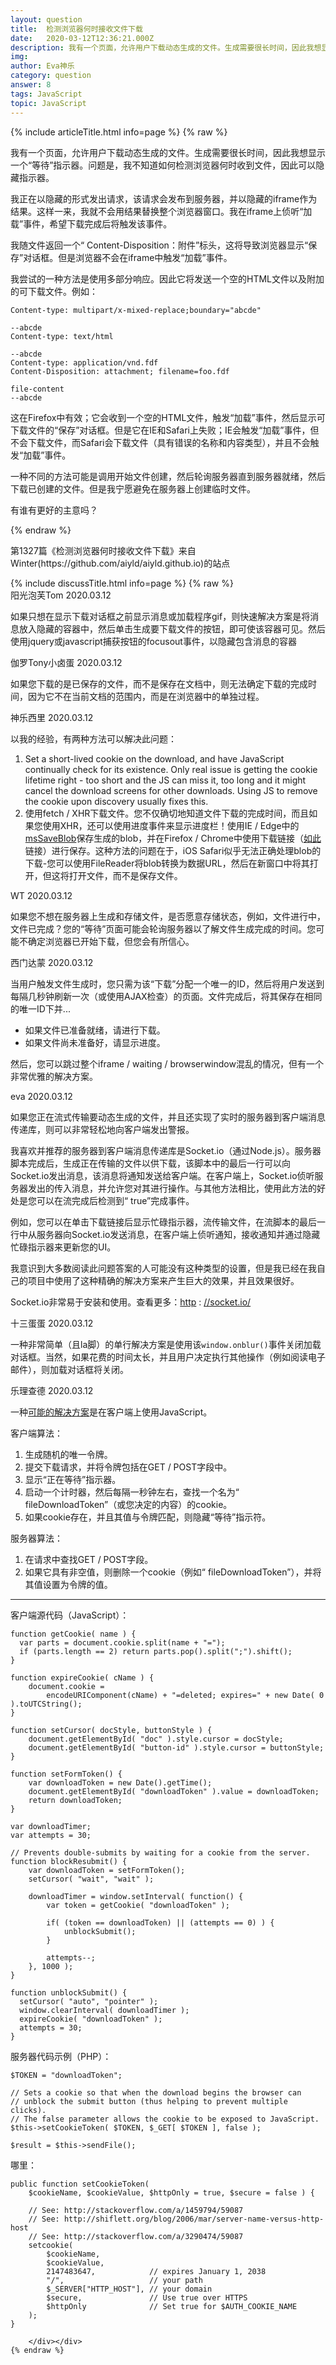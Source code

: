 ```yaml
---
layout: question
title:  检测浏览器何时接收文件下载
date:   2020-03-12T12:36:21.000Z
description: 我有一个页面，允许用户下载动态生成的文件。生成需要很长时间，因此我想显示一个“等待”指示器。问题是，我不知道如何检测浏览器何时收到文件，因此可以隐藏指示器...
img: 
author: Eva神乐
category: question
answer: 8
tags: JavaScript
topic: JavaScript
---
```

<div class="article-root">
  <div class="article">
    {% include articleTitle.html info=page %}
    {% raw %}
    <div class="article-content"><p><font style="vertical-align: inherit;"><font style="vertical-align: inherit;">我有一个页面，允许用户下载动态生成的文件。</font><font style="vertical-align: inherit;">生成需要很长时间，因此我想显示一个“等待”指示器。</font><font style="vertical-align: inherit;">问题是，我不知道如何检测浏览器何时收到文件，因此可以隐藏指示器。</font></font></p>

<p><font style="vertical-align: inherit;"><font style="vertical-align: inherit;">我正在以隐藏的形式发出请求，该请求会发布到服务器，并以隐藏的iframe作为结果。</font><font style="vertical-align: inherit;">这样一来，我就不会用结果替换整个浏览器窗口。</font><font style="vertical-align: inherit;">我在iframe上侦听“加载”事件，希望下载完成后将触发该事件。</font></font></p>

<p><font style="vertical-align: inherit;"><font style="vertical-align: inherit;">我随文件返回一个“ Content-Disposition：附件”标头，这将导致浏览器显示“保存”对话框。</font><font style="vertical-align: inherit;">但是浏览器不会在iframe中触发“加载”事件。</font></font></p>

<p><font style="vertical-align: inherit;"><font style="vertical-align: inherit;">我尝试的一种方法是使用多部分响应。</font><font style="vertical-align: inherit;">因此它将发送一个空的HTML文件以及附加的可下载文件。</font><font style="vertical-align: inherit;">例如：</font></font></p>

<pre><code>Content-type: multipart/x-mixed-replace;boundary="abcde"<font></font>
<font></font>
--abcde<font></font>
Content-type: text/html<font></font>
<font></font>
--abcde<font></font>
Content-type: application/vnd.fdf<font></font>
Content-Disposition: attachment; filename=foo.fdf<font></font>
<font></font>
file-content<font></font>
--abcde<font></font>
</code></pre>

<p><font style="vertical-align: inherit;"><font style="vertical-align: inherit;">这在Firefox中有效；</font><font style="vertical-align: inherit;">它会收到一个空的HTML文件，触发“加载”事件，然后显示可下载文件的“保存”对话框。</font><font style="vertical-align: inherit;">但是它在IE和Safari上失败；</font><font style="vertical-align: inherit;">IE会触发“加载”事件，但不会下载文件，而Safari会下载文件（具有错误的名称和内容类型），并且不会触发“加载”事件。</font></font></p>

<p><font style="vertical-align: inherit;"><font style="vertical-align: inherit;">一种不同的方法可能是调用开始文件创建，然后轮询服务器直到服务器就绪，然后下载已创建的文件。</font><font style="vertical-align: inherit;">但是我宁愿避免在服务器上创建临时文件。</font></font></p>

<p><font style="vertical-align: inherit;"><font style="vertical-align: inherit;">有谁有更好的主意吗？</font></font></p></div>
    {% endraw %}
  </div>
  <p class="winter_mark">第1327篇《检测浏览器何时接收文件下载》来自Winter(https://github.com/aiyld/aiyld.github.io)的站点</p>
  <div class="discuss-wrapper">
    {% include discussTitle.html info=page %}
    {% raw %}
    <div class="discuss-item">
        <div class="discuss-parent">
          <div class="discuss-meta">
            <span class="discuss-user">阳光泡芙Tom</span>
            <span class="discuss-time">2020.03.12</span>
          </div>
          <div class="discuss-comment"><p><font style="vertical-align: inherit;"><font style="vertical-align: inherit;">如果只想在显示下载对话框之前显示消息或加载程序gif，则快速解决方案是将消息放入隐藏的容器中，然后单击生成要下载文件的按钮，即可使该容器可见。</font><font style="vertical-align: inherit;">然后使用jquery或javascript捕获按钮的focusout事件，以隐藏包含消息的容器</font></font></p></div>
        </div></div><div class="discuss-item">
        <div class="discuss-parent">
          <div class="discuss-meta">
            <span class="discuss-user">伽罗Tony小卤蛋</span>
            <span class="discuss-time">2020.03.12</span>
          </div>
          <div class="discuss-comment"><p><font style="vertical-align: inherit;"><font style="vertical-align: inherit;">如果您下载的是已保存的文件，而不是保存在文档中，则无法确定下载的完成时间，因为它不在当前文档的范围内，而是在浏览器中的单独过程。</font></font></p></div>
        </div></div><div class="discuss-item">
        <div class="discuss-parent">
          <div class="discuss-meta">
            <span class="discuss-user">神乐西里</span>
            <span class="discuss-time">2020.03.12</span>
          </div>
          <div class="discuss-comment"><p><font style="vertical-align: inherit;"><font style="vertical-align: inherit;">以我的经验，有两种方法可以解决此问题：</font></font></p>

<ol>
<li>Set a short-lived cookie on the download, and have JavaScript continually check for its existence. Only real issue is getting the cookie lifetime right - too short and the JS can miss it, too long and it might cancel the download screens for other downloads. Using JS to remove the cookie upon discovery usually fixes this.</li>
<li><font style="vertical-align: inherit;"><font style="vertical-align: inherit;">使用fetch / XHR下载文件。</font><font style="vertical-align: inherit;">您不仅确切地知道文件下载的完成时间，而且如果您使用XHR，还可以使用进度事件来显示进度栏！</font><font style="vertical-align: inherit;">使用</font><font style="vertical-align: inherit;">IE / Edge中的</font></font><a href="https://developer.mozilla.org/en-US/docs/Web/API/Navigator/msSaveBlob" rel="nofollow noreferrer"><font style="vertical-align: inherit;"><font style="vertical-align: inherit;">msSaveBlob</font></font></a><font style="vertical-align: inherit;"><font style="vertical-align: inherit;">保存生成的blob，</font><font style="vertical-align: inherit;">并</font><font style="vertical-align: inherit;">在Firefox / Chrome中</font><font style="vertical-align: inherit;">使用下载链接（</font></font><a href="https://stackoverflow.com/a/23451803/7077589"><font style="vertical-align: inherit;"><font style="vertical-align: inherit;">如此</font></font></a><font style="vertical-align: inherit;"><font style="vertical-align: inherit;">链接</font><font style="vertical-align: inherit;">）进行保存。</font><font style="vertical-align: inherit;">这种方法的问题在于，iOS Safari似乎无法正确处理blob的下载-您可以使用FileReader将blob转换为数据URL，然后在新窗口中将其打开，但这将打开文件，而不是保存文件。</font></font></li>
</ol></div>
        </div></div><div class="discuss-item">
        <div class="discuss-parent">
          <div class="discuss-meta">
            <span class="discuss-user">WT</span>
            <span class="discuss-time">2020.03.12</span>
          </div>
          <div class="discuss-comment"><p><font style="vertical-align: inherit;"><font style="vertical-align: inherit;">如果您不想在服务器上生成和存储文件，是否愿意存储状态，例如，文件进行中，文件已完成？</font><font style="vertical-align: inherit;">您的“等待”页面可能会轮询服务器以了解文件生成完成的时间。</font><font style="vertical-align: inherit;">您可能不确定浏览器已开始下载，但您会有所信心。</font></font></p></div>
        </div></div><div class="discuss-item">
        <div class="discuss-parent">
          <div class="discuss-meta">
            <span class="discuss-user">西门达蒙</span>
            <span class="discuss-time">2020.03.12</span>
          </div>
          <div class="discuss-comment"><p><font style="vertical-align: inherit;"><font style="vertical-align: inherit;">当用户触发文件生成时，您只需为该“下载”分配一个唯一的ID，然后将用户发送到每隔几秒钟刷新一次（或使用AJAX检查）的页面。</font><font style="vertical-align: inherit;">文件完成后，将其保存在相同的唯一ID下并...</font></font></p>

<ul>
<li><font style="vertical-align: inherit;"><font style="vertical-align: inherit;">如果文件已准备就绪，请进行下载。</font></font></li>
<li><font style="vertical-align: inherit;"><font style="vertical-align: inherit;">如果文件尚未准备好，请显示进度。</font></font></li>
</ul>

<p><font style="vertical-align: inherit;"><font style="vertical-align: inherit;">然后，您可以跳过整个iframe / waiting / browserwindow混乱的情况，但有一个非常优雅的解决方案。</font></font></p></div>
        </div></div><div class="discuss-item">
        <div class="discuss-parent">
          <div class="discuss-meta">
            <span class="discuss-user">eva</span>
            <span class="discuss-time">2020.03.12</span>
          </div>
          <div class="discuss-comment"><p><font style="vertical-align: inherit;"><font style="vertical-align: inherit;">如果您正在流式传输要动态生成的文件，并且还实现了实时的服务器到客户端消息传递库，则可以非常轻松地向客户端发出警报。  </font></font></p>

<p><font style="vertical-align: inherit;"><font style="vertical-align: inherit;">我喜欢并推荐的服务器到客户端消息传递库是Socket.io（通过Node.js）。</font><font style="vertical-align: inherit;">服务器脚本完成后，生成正在传输的文件以供下载，该脚本中的最后一行可以向Socket.io发出消息，该消息将通知发送给客户端。</font><font style="vertical-align: inherit;">在客户端上，Socket.io侦听服务器发出的传入消息，并允许您对其进行操作。</font><font style="vertical-align: inherit;">与其他方法相比，使用此方法的好处是您可以在流完成后检测到“ true”完成事件。</font></font></p>

<p><font style="vertical-align: inherit;"><font style="vertical-align: inherit;">例如，您可以在单击下载链接后显示忙碌指示器，流传输文件，在流脚本的最后一行中从服务器向Socket.io发送消息，在客户端上侦听通知，接收通知并通过隐藏忙碌指示器来更新您的UI。</font></font></p>

<p><font style="vertical-align: inherit;"><font style="vertical-align: inherit;">我意识到大多数阅读此问题答案的人可能没有这种类型的设置，但是我已经在我自己的项目中使用了这种精确的解决方案来产生巨大的效果，并且效果很好。</font></font></p>

<p><font style="vertical-align: inherit;"><font style="vertical-align: inherit;">Socket.io非常易于安装和使用。</font><font style="vertical-align: inherit;">查看更多：</font><a href="http://socket.io/" rel="noreferrer"><font style="vertical-align: inherit;">http</font></a><font style="vertical-align: inherit;"> : </font></font><a href="http://socket.io/" rel="noreferrer"><font style="vertical-align: inherit;"><font style="vertical-align: inherit;">//socket.io/</font></font></a></p></div>
        </div></div><div class="discuss-item">
        <div class="discuss-parent">
          <div class="discuss-meta">
            <span class="discuss-user">十三蛋蛋</span>
            <span class="discuss-time">2020.03.12</span>
          </div>
          <div class="discuss-comment"><p><font style="vertical-align: inherit;"><font style="vertical-align: inherit;">一种非常简单（且la脚）的单行解决方案是使用该</font></font><code>window.onblur()</code><font style="vertical-align: inherit;"><font style="vertical-align: inherit;">事件关闭加载对话框。</font><font style="vertical-align: inherit;">当然，如果花费的时间太长，并且用户决定执行其他操作（例如阅读电子邮件），则加载对话框将关闭。</font></font></p></div>
        </div></div><div class="discuss-item">
        <div class="discuss-parent">
          <div class="discuss-meta">
            <span class="discuss-user">乐理查德</span>
            <span class="discuss-time">2020.03.12</span>
          </div>
          <div class="discuss-comment"><p><font style="vertical-align: inherit;"><font style="vertical-align: inherit;">一种</font></font><a href="http://gruffcode.com/2010/10/28/detecting-the-file-download-dialog-in-the-browser/" rel="noreferrer"><font style="vertical-align: inherit;"><font style="vertical-align: inherit;">可能的解决方案</font></font></a><font style="vertical-align: inherit;"><font style="vertical-align: inherit;">是在客户端上使用JavaScript。</font></font></p>

<p><font style="vertical-align: inherit;"><font style="vertical-align: inherit;">客户端算法：</font></font></p>

<ol>
<li><font style="vertical-align: inherit;"><font style="vertical-align: inherit;">生成随机的唯一令牌。</font></font></li>
<li><font style="vertical-align: inherit;"><font style="vertical-align: inherit;">提交下载请求，并将令牌包括在GET / POST字段中。</font></font></li>
<li><font style="vertical-align: inherit;"><font style="vertical-align: inherit;">显示“正在等待”指示器。</font></font></li>
<li><font style="vertical-align: inherit;"><font style="vertical-align: inherit;">启动一个计时器，然后每隔一秒钟左右，查找一个名为“ fileDownloadToken”（或您决定的内容）的cookie。</font></font></li>
<li><font style="vertical-align: inherit;"><font style="vertical-align: inherit;">如果cookie存在，并且其值与令牌匹配，则隐藏“等待”指示符。</font></font></li>
</ol>

<p><font style="vertical-align: inherit;"><font style="vertical-align: inherit;">服务器算法：</font></font></p>

<ol>
<li><font style="vertical-align: inherit;"><font style="vertical-align: inherit;">在请求中查找GET / POST字段。</font></font></li>
<li><font style="vertical-align: inherit;"><font style="vertical-align: inherit;">如果它具有非空值，则删除一个cookie（例如“ fileDownloadToken”），并将其值设置为令牌的值。</font></font></li>
</ol>

<hr>

<p><font style="vertical-align: inherit;"><font style="vertical-align: inherit;">客户端源代码（JavaScript）：</font></font></p>

<pre><code>function getCookie( name ) {<font></font>
  var parts = document.cookie.split(name + "=");<font></font>
  if (parts.length == 2) return parts.pop().split(";").shift();<font></font>
}<font></font>
<font></font>
function expireCookie( cName ) {<font></font>
    document.cookie = <font></font>
        encodeURIComponent(cName) + "=deleted; expires=" + new Date( 0 ).toUTCString();<font></font>
}<font></font>
<font></font>
function setCursor( docStyle, buttonStyle ) {<font></font>
    document.getElementById( "doc" ).style.cursor = docStyle;<font></font>
    document.getElementById( "button-id" ).style.cursor = buttonStyle;<font></font>
}<font></font>
<font></font>
function setFormToken() {<font></font>
    var downloadToken = new Date().getTime();<font></font>
    document.getElementById( "downloadToken" ).value = downloadToken;<font></font>
    return downloadToken;<font></font>
}<font></font>
<font></font>
var downloadTimer;<font></font>
var attempts = 30;<font></font>
<font></font>
// Prevents double-submits by waiting for a cookie from the server.<font></font>
function blockResubmit() {<font></font>
    var downloadToken = setFormToken();<font></font>
    setCursor( "wait", "wait" );<font></font>
<font></font>
    downloadTimer = window.setInterval( function() {<font></font>
        var token = getCookie( "downloadToken" );<font></font>
<font></font>
        if( (token == downloadToken) || (attempts == 0) ) {<font></font>
            unblockSubmit();<font></font>
        }<font></font>
<font></font>
        attempts--;<font></font>
    }, 1000 );<font></font>
}<font></font>
<font></font>
function unblockSubmit() {<font></font>
  setCursor( "auto", "pointer" );<font></font>
  window.clearInterval( downloadTimer );<font></font>
  expireCookie( "downloadToken" );<font></font>
  attempts = 30;<font></font>
}<font></font>
</code></pre>

<p><font style="vertical-align: inherit;"><font style="vertical-align: inherit;">服务器代码示例（PHP）：</font></font></p>

<pre><code>$TOKEN = "downloadToken";<font></font>
<font></font>
// Sets a cookie so that when the download begins the browser can<font></font>
// unblock the submit button (thus helping to prevent multiple clicks).<font></font>
// The false parameter allows the cookie to be exposed to JavaScript.<font></font>
$this-&gt;setCookieToken( $TOKEN, $_GET[ $TOKEN ], false );<font></font>
<font></font>
$result = $this-&gt;sendFile();<font></font>
</code></pre>

<p><font style="vertical-align: inherit;"><font style="vertical-align: inherit;">哪里：</font></font></p>

<pre><code>public function setCookieToken(<font></font>
    $cookieName, $cookieValue, $httpOnly = true, $secure = false ) {<font></font>
<font></font>
    // See: http://stackoverflow.com/a/1459794/59087<font></font>
    // See: http://shiflett.org/blog/2006/mar/server-name-versus-http-host<font></font>
    // See: http://stackoverflow.com/a/3290474/59087<font></font>
    setcookie(<font></font>
        $cookieName,<font></font>
        $cookieValue,<font></font>
        2147483647,            // expires January 1, 2038<font></font>
        "/",                   // your path<font></font>
        $_SERVER["HTTP_HOST"], // your domain<font></font>
        $secure,               // Use true over HTTPS<font></font>
        $httpOnly              // Set true for $AUTH_COOKIE_NAME<font></font>
    );<font></font>
}<font></font>
</code></pre></div>
        </div></div>
    {% endraw %}
  </div>
<div>
